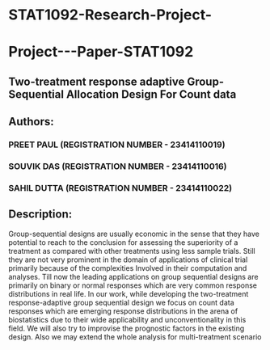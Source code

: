 # STAT1092-Research-Project-
# Project---Paper-STAT1092
## Two-treatment response adaptive Group-Sequential Allocation Design For Count data

## Authors:
### PREET PAUL (REGISTRATION NUMBER - 23414110019)
### SOUVIK DAS (REGISTRATION NUMBER - 23414110016)
### SAHIL DUTTA (REGISTRATION NUMBER - 23414110022)

## Description:

Group-sequential designs are usually 
economic in the sense that they have 
potential to reach to the conclusion 
for assessing the superiority of a 
treatment as compared with other treatments 
using less sample trials. Still they are 
not very prominent in the domain of 
applications of clinical trial primarily 
because of the complexities Involved in 
their computation and analyses. Till now 
the leading applications on group sequential 
designs are primarily on binary or normal 
responses which are very common response 
distributions in real life. In our work, 
while developing the two-treatment 
response-adaptive group sequential 
design we focus on count data responses 
which are emerging response distributions 
in the arena of biostatistics due to their 
wide applicability and unconventionality 
in this field. We will also try to 
improvise the prognostic factors in the 
existing design. Also we may extend the 
whole analysis for multi-treatment scenario
